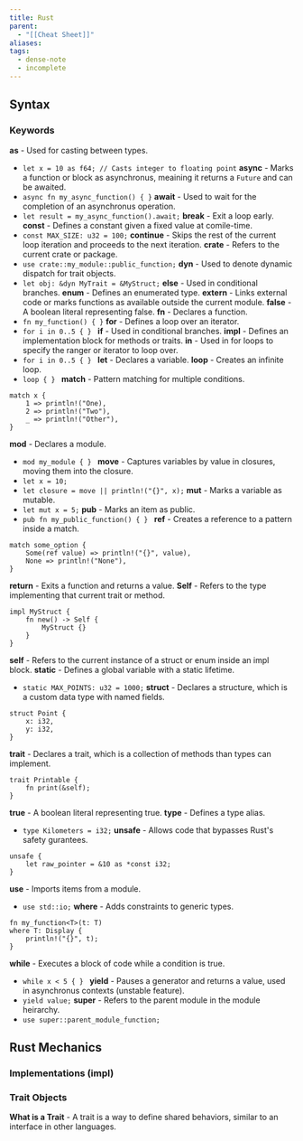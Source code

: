```yaml
---
title: Rust
parent:
  - "[[Cheat Sheet]]"
aliases: 
tags:
  - dense-note
  - incomplete
---
```

## Syntax
### Keywords
**as** - Used for casting between types.
- `let x = 10 as f64; // Casts integer to floating point`
**async** - Marks a function or block as asynchronus, meaining it returns a `Future` and can be awaited.
- `async fn my_async_function() { }`
**await** - Used to wait for the completion of an asynchronus operation.
- `let result = my_async_function().await;`
**break** - Exit a loop early.
**const** - Defines a constant given a fixed value at comile-time.
- `const MAX_SIZE: u32 = 100;`
**continue** - Skips the rest of the current loop iteration and proceeds to the next iteration.
**crate** - Refers to the current crate or package.
 - `use crate::my_module::public_function;`
**dyn** - Used to denote dynamic dispatch for trait objects.
- `let obj: &dyn MyTrait = &MyStruct;`
**else** - Used in conditional branches.
**enum** - Defines an enumerated type.
**extern** - Links external code or marks functions as available outside the current module.
**false** - A boolean literal representing false.
**fn** - Declares a function.
- `fn my_function() { }`
**for** - Defines a loop over an iterator.
- `for i in 0..5 { } `
**if** - Used in conditional branches.
**impl** - Defines an implementation block for methods or traits.
**in** - Used in for loops to specify the ranger or iterator to loop over.
- `for i in 0..5 { } `
**let** - Declares a variable.
**loop** - Creates an infinite loop.
- `loop { } `
**match** - Pattern matching for multiple conditions.
```
match x {
	1 => println!("One),
	2 => println!("Two"),
	_ => println!("Other"),
}
```
**mod** - Declares a module.
- `mod my_module { } `
**move** - Captures variables by value in closures, moving them into the closure.
- `let x = 10;`
- `let closure = move || println!("{}", x);`
**mut** - Marks a variable as mutable.
- `let mut x = 5;`
**pub** - Marks an item as public.
- `pub fn my_public_function() { } `
**ref** - Creates a reference to a pattern inside a match.
```
match some_option {
    Some(ref value) => println!("{}", value),
    None => println!("None"),
}
```
**return** - Exits a function and returns a value.
**Self** - Refers to the type implementing that current trait or method.
```
impl MyStruct {
    fn new() -> Self {
        MyStruct {}
    }
}
```
**self** - Refers to the current instance of a struct or enum inside an impl block.
**static** - Defines a global variable with a static lifetime.
- `static MAX_POINTS: u32 = 1000;`
**struct** - Declares a structure, which is a custom data type with named fields.
```
struct Point {
	x: i32,
	y: i32,
}
```
**trait** - Declares a trait, which is a collection of methods than types can implement.
```
trait Printable {
    fn print(&self);
}
```
**true** - A boolean literal representing true.
**type** - Defines a type alias.
- `type Kilometers = i32;`
**unsafe** - Allows code that bypasses Rust's safety gurantees.
```
unsafe {
    let raw_pointer = &10 as *const i32;
}
```
**use** - Imports items from a module.
- `use std::io;`
**where** - Adds constraints to generic types.
```
fn my_function<T>(t: T)
where T: Display {
    println!("{}", t);
}
```
**while** - Executes a block of code while a condition is true.
- `while x < 5 { } `
**yield** - Pauses a generator and returns a value, used in asynchronus contexts (unstable feature).
- `yield value;`
**super** - Refers to the parent module in the module heirarchy.
- `use super::parent_module_function;`
## Rust Mechanics
### Implementations (impl)
### Trait Objects
**What is a Trait** - A trait is a way to define shared behaviors, similar to an interface in other languages.
